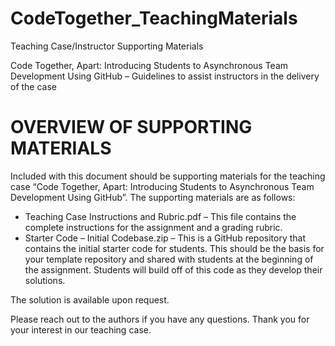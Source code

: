 # CodeTogether_TeachingMaterials
Teaching Case/Instructor Supporting Materials

Code Together, Apart: Introducing Students to Asynchronous Team Development Using GitHub – Guidelines to assist instructors in the delivery of the case

# OVERVIEW OF SUPPORTING MATERIALS 

Included with this document should be supporting materials for the teaching case “Code Together, Apart: Introducing Students to Asynchronous Team Development Using GitHub”. The supporting materials are as follows:

* Teaching Case Instructions and Rubric.pdf – This file contains the complete instructions for the assignment and a grading rubric.
* Starter Code – Initial Codebase.zip – This is a GitHub repository that contains the initial starter code for students. This should be the basis for your template repository and shared with students at the beginning of the assignment. Students will build off of this code as they develop their solutions.

The solution is available upon request.

Please reach out to the authors if you have any questions. Thank you for your interest in our teaching case.
